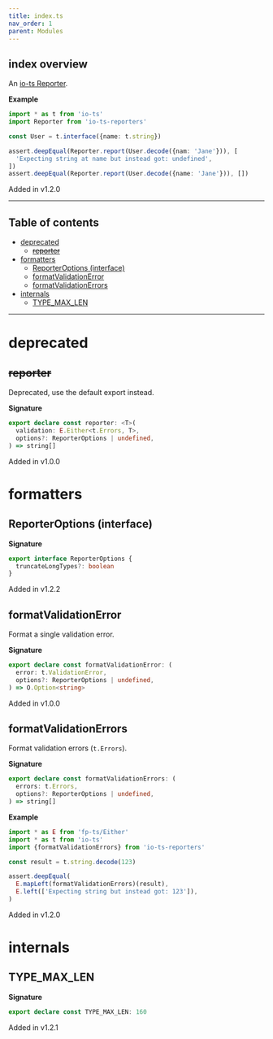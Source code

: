 ```yaml
---
title: index.ts
nav_order: 1
parent: Modules
---
```


## index overview

An
[io-ts Reporter](https://gcanti.github.io/io-ts/modules/Reporter.ts.html#reporter-interface).

**Example**

```ts
import * as t from 'io-ts'
import Reporter from 'io-ts-reporters'

const User = t.interface({name: t.string})

assert.deepEqual(Reporter.report(User.decode({nam: 'Jane'})), [
  'Expecting string at name but instead got: undefined',
])
assert.deepEqual(Reporter.report(User.decode({name: 'Jane'})), [])
```

Added in v1.2.0

---

<h2 class="text-delta">Table of contents</h2>

- [deprecated](#deprecated)
  - [~~reporter~~](#reporter)
- [formatters](#formatters)
  - [ReporterOptions (interface)](#reporteroptions-interface)
  - [formatValidationError](#formatvalidationerror)
  - [formatValidationErrors](#formatvalidationerrors)
- [internals](#internals)
  - [TYPE_MAX_LEN](#type_max_len)

---

# deprecated

## ~~reporter~~

Deprecated, use the default export instead.

**Signature**

```ts
export declare const reporter: <T>(
  validation: E.Either<t.Errors, T>,
  options?: ReporterOptions | undefined,
) => string[]
```

Added in v1.0.0

# formatters

## ReporterOptions (interface)

**Signature**

```ts
export interface ReporterOptions {
  truncateLongTypes?: boolean
}
```

Added in v1.2.2

## formatValidationError

Format a single validation error.

**Signature**

```ts
export declare const formatValidationError: (
  error: t.ValidationError,
  options?: ReporterOptions | undefined,
) => O.Option<string>
```

Added in v1.0.0

## formatValidationErrors

Format validation errors (`t.Errors`).

**Signature**

```ts
export declare const formatValidationErrors: (
  errors: t.Errors,
  options?: ReporterOptions | undefined,
) => string[]
```

**Example**

```ts
import * as E from 'fp-ts/Either'
import * as t from 'io-ts'
import {formatValidationErrors} from 'io-ts-reporters'

const result = t.string.decode(123)

assert.deepEqual(
  E.mapLeft(formatValidationErrors)(result),
  E.left(['Expecting string but instead got: 123']),
)
```

Added in v1.2.0

# internals

## TYPE_MAX_LEN

**Signature**

```ts
export declare const TYPE_MAX_LEN: 160
```

Added in v1.2.1
